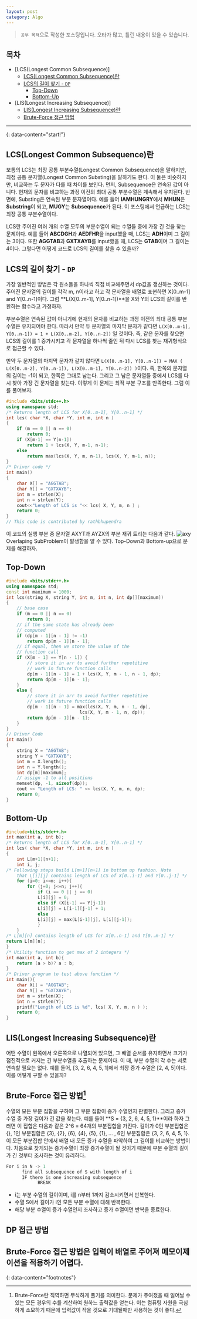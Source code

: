 ```yaml
---
layout: post
category: Algo
---
```

> `공부 목적`으로 작성한 포스팅입니다. 오타가 많고, 틀린 내용이 있을 수 있습니다.

## 목차
* [LCS(Longest Common Subsequence)]
  + [LCS(Longest Common Subsequence)란](#lcslongest-common-subsequence란)
  + [LCS의 길이 찾기 - `DP`](#lcs의-길이-찾기---dp)
    - [Top-Down](#top-down)
    - [Bottom-Up](#bottom-up)
* [LIS(Longest Increasing Subsequence)]
  + [LIS(Longest Increasing Subsequence)란](#lislongest-increasing-subsequence란)
  + [Brute-Force 접근 방법](#brute-force-접근-방법)

---
{: data-content="start!"}

## LCS(Longest Common Subsequence)란
보통의 LCS는 최장 공통 부분수열(Longest Common Subsequence)을 말하지만, 최정 공통 문자열(Longest Common Substing)을 말하기도 한다. 이 둘은 비슷하지만, 비교하는 두 문자가 다를 때 차이를 보인다. 먼저, Subsequence은 연속된 값이 아니다. 현재의 문자를 비교하는 과정 이전의 최대 공통 부분수열은 계속해서 유지된다. 반면에, Substing은 연속된 부분 문자열이다. 예를 들어 **IAMHUNGRY**에서 **MHUN**은 **Substring**이 되고, **MUGY**는 **Subsequence**가 된다. 이 포스팅에서 언급하는 LCS는 최장 공통 부분수열이다.  

LCS란 주어진 여러 개의 수열 모두의 부분수열이 되는 수열들 중에 가장 긴 것을 찾는 문제이다. 예를 들어 **ABCDGH**과 **AEDFHR**을 input했을 때, LCS는 **ADH**이며 그 길이는 3이다. 또한 **AGGTAB**과 **GXTXAYB**를 input했을 때, LCS는 **GTAB**이며 그 길이는 4이다. 그렇다면 어떻게 코드로 LCS의 길이를 찾을 수 있을까?

## LCS의 길이 찾기 - `DP`
가장 일반적인 방법은 각 원소들을 하나씩 직접 비교해주면서 dp값을 갱신하는 것이다. 주어진 문자열의 길이를 각각 m, n이라고 하고 각 문자열을 배열로 표현하면 X[0..m-1] and Y[0..n-1]이다. 그럼 **L(X[0..m-1], Y[0..n-1])**을 X와 Y의 LCS의 길이를 반환하는 함수라고 가정하자.  

부분수열은 연속된 값이 아니기에 현재의 문자를 비교하는 과정 이전의 최대 공통 부분수열은 유지되어야 한다. 따라서 만약 두 문자열의 마지막 문자가 같다면 `L(X[0..m-1], Y[0..n-1]) = 1 + L(X[0..m-2], Y[0..n-2])` 일 것이다. 즉, 같은 문자를 찾으면 LCS의 길이를 1 증가시키고 각 문자열을 하나씩 줄인 뒤 다시 LCS를 찾는 재귀형식으로 접근할 수 있다.  

만약 두 문자열의 마지막 문자가 같지 않다면 `L(X[0..m-1], Y[0..n-1]) = MAX ( L(X[0..m-2], Y[0..n-1]), L(X[0..m-1], Y[0..n-2]) )`이다. 즉, 한쪽의 문자열의 길이는 **-1**이 되고, 한쪽은 그대로 남는다. 그리고 그 남은 문자열들 중에서 LCS를 다시 찾아 가장 긴 문자열을 찾는다. 이렇게 이 문제는 최적 부분 구조를 만족한다. 그럼 이를 풀어보자.
```c++
#include <bits/stdc++.h>
using namespace std;
/* Returns length of LCS for X[0..m-1], Y[0..n-1] */
int lcs( char *X, char *Y, int m, int n )
{
	if (m == 0 || n == 0)
		return 0;
	if (X[m-1] == Y[n-1])
		return 1 + lcs(X, Y, m-1, n-1);
	else
		return max(lcs(X, Y, m, n-1), lcs(X, Y, m-1, n));
}
/* Driver code */
int main()
{
	char X[] = "AGGTAB";
	char Y[] = "GXTXAYB";
	int m = strlen(X);
	int n = strlen(Y);
	cout<<"Length of LCS is "<< lcs( X, Y, m, n ) ;
	return 0;
}
// This code is contributed by rathbhupendra
```
이 코드의 실행 부분 중 문자열 AXYT과 AYZX의 부분 재귀 트리는 다음과 같다.
![axy](./image/axy.png)
Overlaping SubProblem이 발생함을 알 수 있다. Top-Down과 Bottom-up으로 문제를 해결하자. 
## Top-Down

```c++
#include <bits/stdc++.h>
using namespace std;
const int maximum = 1000;
int lcs(string X, string Y, int m, int n, int dp[][maximum])
{
	// base case
	if (m == 0 || n == 0)
		return 0;
	// if the same state has already been
	// computed
	if (dp[m - 1][n - 1] != -1)
		return dp[m - 1][n - 1];
	// if equal, then we store the value of the
	// function call
	if (X[m - 1] == Y[n - 1]) {
		// store it in arr to avoid further repetitive
		// work in future function calls
		dp[m - 1][n - 1] = 1 + lcs(X, Y, m - 1, n - 1, dp);
		return dp[m - 1][n - 1];
	}
	else {
		// store it in arr to avoid further repetitive
		// work in future function calls
		dp[m - 1][n - 1] = max(lcs(X, Y, m, n - 1, dp),
							lcs(X, Y, m - 1, n, dp));
		return dp[m - 1][n - 1];
	}
}
// Driver Code
int main()
{
	string X = "AGGTAB";
	string Y = "GXTXAYB";
	int m = X.length();
	int n = Y.length();
	int dp[m][maximum];
	// assign -1 to all positions
	memset(dp, -1, sizeof(dp));
	cout << "Length of LCS: " << lcs(X, Y, m, n, dp);
	return 0;
}
```
## Bottom-Up

```c++
#include<bits/stdc++.h>
int max(int a, int b);
/* Returns length of LCS for X[0..m-1], Y[0..n-1] */
int lcs( char *X, char *Y, int m, int n )
{
    int L[m+1][n+1];
    int i, j;
/* Following steps build L[m+1][n+1] in bottom up fashion. Note
	that L[i][j] contains length of LCS of X[0..i-1] and Y[0..j-1] */
    for (i=0; i<=m; i++){
        for (j=0; j<=n; j++){
            if (i == 0 || j == 0)
            L[i][j] = 0;
            else if (X[i-1] == Y[j-1])
            L[i][j] = L[i-1][j-1] + 1;
            else
            L[i][j] = max(L[i-1][j], L[i][j-1]);
            }
    }	
/* L[m][n] contains length of LCS for X[0..n-1] and Y[0..m-1] */
return L[m][n];
}
/* Utility function to get max of 2 integers */
int max(int a, int b){
	return (a > b)? a : b;
}
/* Driver program to test above function */
int main(){
    char X[] = "AGGTAB";
    char Y[] = "GXTXAYB";
    int m = strlen(X);
    int n = strlen(Y);
    printf("Length of LCS is %d", lcs( X, Y, m, n ) );
    return 0;
}
```

## LIS(Longest Increasing Subsequence)란
어떤 수열이 왼쪽에서 오른쪽으로 나열되어 있으면, 그 배열 순서를 유지하면서 크기가 점진적으로 커지는 긴 부분수열을 추출하는 문제이다. 이 때, 부분 수열의 각 수는 서로 연속할 필요는 없다. 예를 들어, [3, 2, 6, 4, 5, 1]에서 최장 증가 수열은 [2, 4, 5]이다. 이를 어떻게 구할 수 있을까?

## Brute-Force 접근 방법[^1]
수열의 모든 부분 집합을 구하여 그 부분 집합이 증가 수열인지 판별한다. 그리고 증가 수열 중 가장 길이가 긴 값을 찾는다. 예를 들어 **S = {3, 2, 6, 4, 5, 1}**이라 하자 그러면 이 집합은 다음과 같은 2^6 = 64개의 부분집합을 가진다. 길이가 0인 부분집합은 {}, 1인 부분집합은 {3}, {2}, {6}, {4}, {5}, {1}, ... , 6인 부분집합은 {3, 2, 6, 4, 5, 1}. 이 모든 부분집합 안에서 배열 내 모든 증가 수열을 파악하여 그 길이를 비교하는 방법이다. 처음으로 찾게되는 증가수열이 최장 증가수열이 될 것이기 때문에 부분 수열의 길이가 긴 것부터 조사하는 것이 유리하다. 
``` java 
For i in N -> 1
      find all subsequence of S with length of i
      IF there is one increasing subsequence
            BREAK
```

- i는 부분 수열의 길이이며, i를 n부터 1까지 감소시키면서 반복한다.
- 수열 S에서 길이가 i인 모든 부분 수열에 대해 반복한다.
- 해당 부분 수열이 증가 수열인지 조사하고 증가 수열이면 반복을 종료한다.

## DP 접근 방법
Brute-Force 접근 방법은 입력이 배열로 주어져 메모이제이션을 적용하기 어렵다. 
---
{: data-content="footnotes"}

[^1]: Brute-Force란 직역하면 무식하게 풀기를 의미한다. 문제가 주여졌을 때 일어날 수 있는 모든 경우의 수를 계산하여 원하느 출력값을 얻는다. 이는 컴퓨팅 자원을 극심하게 소모하기 때문에 입력값이 작을 것으로 기대될때만 사용하는 것이 좋다. 